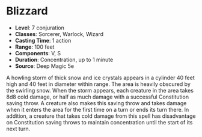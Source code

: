# Blizzard

- **Level**: 7 conjuration
- **Classes**: Sorcerer, Warlock, Wizard
- **Casting Time**: 1 action
- **Range**: 100 feet
- **Components**: V, S
- **Duration**: Concentration, up to 1 minute
- **Source**: Deep Magic 5e

A howling storm of thick snow and ice crystals appears in a cylinder 40 feet high and 40 feet in diameter within range. The area is heavily obscured by the swirling snow. When the storm appears, each creature in the area takes 8d8 cold damage, or half as much damage with a successful Constitution saving throw. A creature also makes this saving throw and takes damage when it enters the area for the first time on a turn or ends its turn there. In addition, a creature that takes cold damage from this spell has disadvantage on Constitution saving throws to maintain concentration until the start of its next turn.

